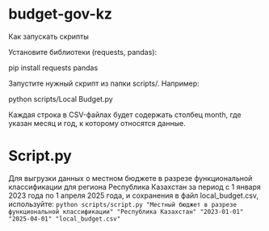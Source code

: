 # budget-gov-kz
Как запускать скрипты

Установите библиотеки (requests, pandas):

pip install requests pandas

Запустите нужный скрипт из папки scripts/. Например:

python scripts/Local Budget.py

Каждая строка в CSV-файлах будет содержать столбец month, где указан месяц и год, к которому относятся данные.
# Script.py
Для выгрузки данных о местном бюджете в разрезе функциональной классификации для региона Республика Казахстан за период с 1 января 2023 года по 1 апреля 2025 года, и сохранения в файл local_budget.csv, используйте:
` python scripts/script.py "Местный бюджет в разрезе функциональной классификации" "Республика Казахстан" "2023-01-01" "2025-04-01" "local_budget.csv" `

